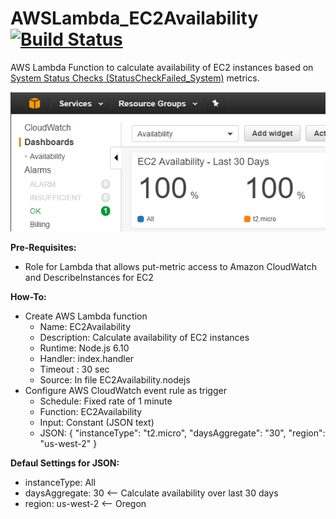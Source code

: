 # AWSLambda_EC2Availability [![Build Status](https://travis-ci.org/chriselsen/AWSLambda_EC2Availability.svg?branch=master)](https://travis-ci.org/chriselsen/AWSLambda_EC2Availability)
AWS Lambda Function to calculate availability of EC2 instances based on [System Status Checks (StatusCheckFailed_System)](http://docs.aws.amazon.com/AWSEC2/latest/UserGuide/monitoring-system-instance-status-check.html#types-of-instance-status-checks) metrics.

![Screenshot](https://github.com/chriselsen/AWSLambda_EC2Availability/raw/master/EC2Availability.PNG)

**Pre-Requisites:**
* Role for Lambda that allows put-metric access to Amazon CloudWatch and DescribeInstances for EC2

**How-To:**
* Create AWS Lambda function
  * Name: EC2Availability
  * Description: Calculate availability of EC2 instances
  * Runtime: Node.js 6.10
  * Handler: index.handler
  * Timeout : 30 sec
  * Source: In file EC2Availability.nodejs
* Configure AWS CloudWatch event rule as trigger
  * Schedule: Fixed rate of 1 minute
  * Function: EC2Availability
  * Input: Constant (JSON text)
  * JSON: { "instanceType": "t2.micro", "daysAggregate": "30", "region": "us-west-2" }
 
**Defaul Settings for JSON:**
* instanceType: All
* daysAggregate: 30  <-- Calculate availability over last 30 days
* region: us-west-2  <-- Oregon
 
